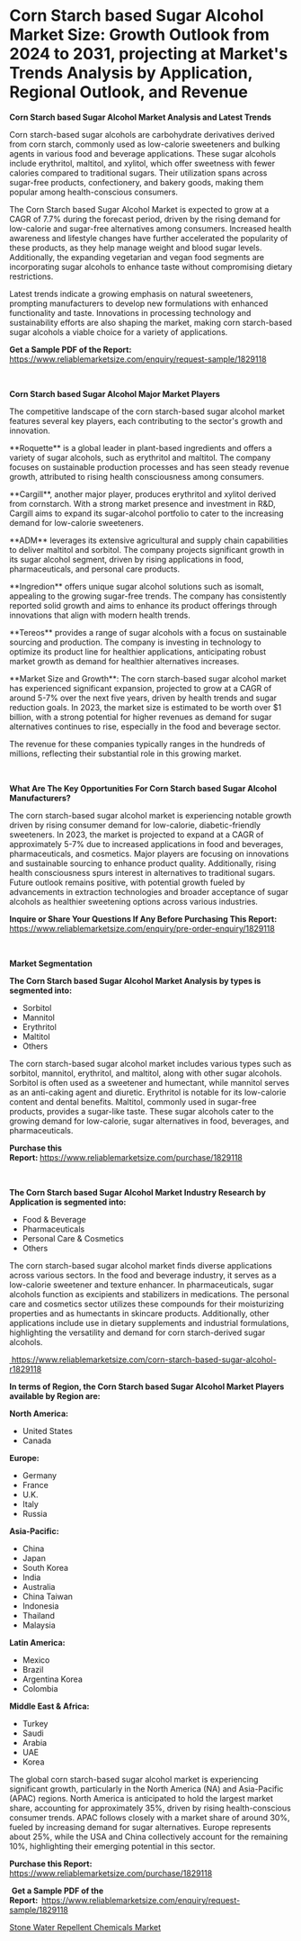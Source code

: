 <p><h1>Corn Starch based Sugar Alcohol Market Size: Growth Outlook from 2024 to 2031, projecting at Market's Trends Analysis by Application, Regional Outlook, and Revenue</h1></p><p><strong>Corn Starch based Sugar Alcohol Market Analysis and Latest Trends</strong></p>
<p><p>Corn starch-based sugar alcohols are carbohydrate derivatives derived from corn starch, commonly used as low-calorie sweeteners and bulking agents in various food and beverage applications. These sugar alcohols include erythritol, maltitol, and xylitol, which offer sweetness with fewer calories compared to traditional sugars. Their utilization spans across sugar-free products, confectionery, and bakery goods, making them popular among health-conscious consumers.</p><p>The Corn Starch based Sugar Alcohol Market is expected to grow at a CAGR of 7.7% during the forecast period, driven by the rising demand for low-calorie and sugar-free alternatives among consumers. Increased health awareness and lifestyle changes have further accelerated the popularity of these products, as they help manage weight and blood sugar levels. Additionally, the expanding vegetarian and vegan food segments are incorporating sugar alcohols to enhance taste without compromising dietary restrictions.</p><p>Latest trends indicate a growing emphasis on natural sweeteners, prompting manufacturers to develop new formulations with enhanced functionality and taste. Innovations in processing technology and sustainability efforts are also shaping the market, making corn starch-based sugar alcohols a viable choice for a variety of applications.</p></p>
<p><strong>Get a Sample PDF of the Report:&nbsp;</strong> <a href="https://www.reliablemarketsize.com/enquiry/request-sample/1829118?utm_campaign=1872&utm_medium=2&utm_source=Github&utm_content=ia&utm_term=30122024&utm_id=corn-starch-based-sugar-alcohol">https://www.reliablemarketsize.com/enquiry/request-sample/1829118</a></p>
<p>&nbsp;</p>
<p><strong>Corn Starch based Sugar Alcohol Major Market Players</strong></p>
<p><p>The competitive landscape of the corn starch-based sugar alcohol market features several key players, each contributing to the sector's growth and innovation. </p><p>**Roquette** is a global leader in plant-based ingredients and offers a variety of sugar alcohols, such as erythritol and maltitol. The company focuses on sustainable production processes and has seen steady revenue growth, attributed to rising health consciousness among consumers. </p><p>**Cargill**, another major player, produces erythritol and xylitol derived from cornstarch. With a strong market presence and investment in R&D, Cargill aims to expand its sugar-alcohol portfolio to cater to the increasing demand for low-calorie sweeteners. </p><p>**ADM** leverages its extensive agricultural and supply chain capabilities to deliver maltitol and sorbitol. The company projects significant growth in its sugar alcohol segment, driven by rising applications in food, pharmaceuticals, and personal care products.</p><p>**Ingredion** offers unique sugar alcohol solutions such as isomalt, appealing to the growing sugar-free trends. The company has consistently reported solid growth and aims to enhance its product offerings through innovations that align with modern health trends.</p><p>**Tereos** provides a range of sugar alcohols with a focus on sustainable sourcing and production. The company is investing in technology to optimize its product line for healthier applications, anticipating robust market growth as demand for healthier alternatives increases.</p><p>**Market Size and Growth**: The corn starch-based sugar alcohol market has experienced significant expansion, projected to grow at a CAGR of around 5-7% over the next five years, driven by health trends and sugar reduction goals. In 2023, the market size is estimated to be worth over $1 billion, with a strong potential for higher revenues as demand for sugar alternatives continues to rise, especially in the food and beverage sector. </p><p>The revenue for these companies typically ranges in the hundreds of millions, reflecting their substantial role in this growing market.</p></p>
<p>&nbsp;</p>
<p><strong>What Are The Key Opportunities For Corn Starch based Sugar Alcohol Manufacturers?</strong></p>
<p><p>The corn starch-based sugar alcohol market is experiencing notable growth driven by rising consumer demand for low-calorie, diabetic-friendly sweeteners. In 2023, the market is projected to expand at a CAGR of approximately 5-7% due to increased applications in food and beverages, pharmaceuticals, and cosmetics. Major players are focusing on innovations and sustainable sourcing to enhance product quality. Additionally, rising health consciousness spurs interest in alternatives to traditional sugars. Future outlook remains positive, with potential growth fueled by advancements in extraction technologies and broader acceptance of sugar alcohols as healthier sweetening options across various industries.</p></p>
<p><strong>Inquire or Share Your Questions If Any Before Purchasing This Report:</strong> <a href="https://www.reliablemarketsize.com/enquiry/pre-order-enquiry/1829118?utm_campaign=1872&utm_medium=2&utm_source=Github&utm_content=ia&utm_term=30122024&utm_id=corn-starch-based-sugar-alcohol">https://www.reliablemarketsize.com/enquiry/pre-order-enquiry/1829118</a></p>
<p>&nbsp;</p>
<p><strong>Market Segmentation</strong></p>
<p><strong>The Corn Starch based Sugar Alcohol Market Analysis by types is segmented into:</strong></p>
<p><ul><li>Sorbitol</li><li>Mannitol</li><li>Erythritol</li><li>Maltitol</li><li>Others</li></ul></p>
<p><p>The corn starch-based sugar alcohol market includes various types such as sorbitol, mannitol, erythritol, and maltitol, along with other sugar alcohols. Sorbitol is often used as a sweetener and humectant, while mannitol serves as an anti-caking agent and diuretic. Erythritol is notable for its low-calorie content and dental benefits. Maltitol, commonly used in sugar-free products, provides a sugar-like taste. These sugar alcohols cater to the growing demand for low-calorie, sugar alternatives in food, beverages, and pharmaceuticals.</p></p>
<p><strong>Purchase this Report:&nbsp;</strong><a href="https://www.reliablemarketsize.com/purchase/1829118?utm_campaign=1872&utm_medium=2&utm_source=Github&utm_content=ia&utm_term=30122024&utm_id=corn-starch-based-sugar-alcohol">https://www.reliablemarketsize.com/purchase/1829118</a></p>
<p>&nbsp;</p>
<p><strong>The Corn Starch based Sugar Alcohol Market Industry Research by Application is segmented into:</strong></p>
<p><ul><li>Food & Beverage</li><li>Pharmaceuticals</li><li>Personal Care & Cosmetics</li><li>Others</li></ul></p>
<p><p>The corn starch-based sugar alcohol market finds diverse applications across various sectors. In the food and beverage industry, it serves as a low-calorie sweetener and texture enhancer. In pharmaceuticals, sugar alcohols function as excipients and stabilizers in medications. The personal care and cosmetics sector utilizes these compounds for their moisturizing properties and as humectants in skincare products. Additionally, other applications include use in dietary supplements and industrial formulations, highlighting the versatility and demand for corn starch-derived sugar alcohols.</p></p>
<p><a href="https://www.reliablemarketsize.com/corn-starch-based-sugar-alcohol-r1829118?utm_campaign=1872&utm_medium=2&utm_source=Github&utm_content=ia&utm_term=30122024&utm_id=corn-starch-based-sugar-alcohol">&nbsp;https://www.reliablemarketsize.com/corn-starch-based-sugar-alcohol-r1829118</a></p>
<p><strong>In terms of Region, the Corn Starch based Sugar Alcohol Market Players available by Region are:</strong></p>
<p>
    <p> <strong> North America: </strong>
        <ul>
            <li>United States</li>
            <li>Canada</li>
        </ul>
        </p> 
    <p> <strong> Europe: </strong>
        <ul>
            <li>Germany</li>
            <li>France</li>
            <li>U.K.</li>
            <li>Italy</li>
            <li>Russia</li>
        </ul>
        </p> 
    <p> <strong> Asia-Pacific: </strong>
        <ul>
            <li>China</li>
            <li>Japan</li>
            <li>South Korea</li>
            <li>India</li>
            <li>Australia</li>
            <li>China Taiwan</li>
            <li>Indonesia</li>
            <li>Thailand</li>
            <li>Malaysia</li>
        </ul>
        </p> 
    <p> <strong> Latin America: </strong>
        <ul>
            <li>Mexico</li>
            <li>Brazil</li>
            <li>Argentina Korea</li>
            <li>Colombia</li>
        </ul>
        </p> 
    <p> <strong> Middle East & Africa: </strong>
        <ul>
            <li>Turkey</li>
            <li>Saudi</li>
            <li>Arabia</li>
            <li>UAE</li>
            <li>Korea</li>
        </ul>
    </p>
    </p>
<p><p>The global corn starch-based sugar alcohol market is experiencing significant growth, particularly in the North America (NA) and Asia-Pacific (APAC) regions. North America is anticipated to hold the largest market share, accounting for approximately 35%, driven by rising health-conscious consumer trends. APAC follows closely with a market share of around 30%, fueled by increasing demand for sugar alternatives. Europe represents about 25%, while the USA and China collectively account for the remaining 10%, highlighting their emerging potential in this sector.</p></p>
<p><strong>Purchase this Report: </strong><a href="https://www.reliablemarketsize.com/purchase/1829118?utm_campaign=1872&utm_medium=2&utm_source=Github&utm_content=ia&utm_term=30122024&utm_id=corn-starch-based-sugar-alcohol">https://www.reliablemarketsize.com/purchase/1829118</a></p>
<p>&nbsp;<strong>Get a Sample PDF of the Report:&nbsp;&nbsp;</strong><a href="https://www.reliablemarketsize.com/enquiry/request-sample/1829118?utm_campaign=1872&utm_medium=2&utm_source=Github&utm_content=ia&utm_term=30122024&utm_id=corn-starch-based-sugar-alcohol">https://www.reliablemarketsize.com/enquiry/request-sample/1829118</a></p>
<p><strong></strong></p>
<p><p><a href="https://github.com/BryceTownsendr/Market-Research-Report-List-7/blob/main/stone-water-repellent-chemicals-market.md?utm_campaign=1872&utm_medium=2&utm_source=Github&utm_content=ia&utm_term=30122024&utm_id=corn-starch-based-sugar-alcohol">Stone Water Repellent Chemicals Market</a></p></p>